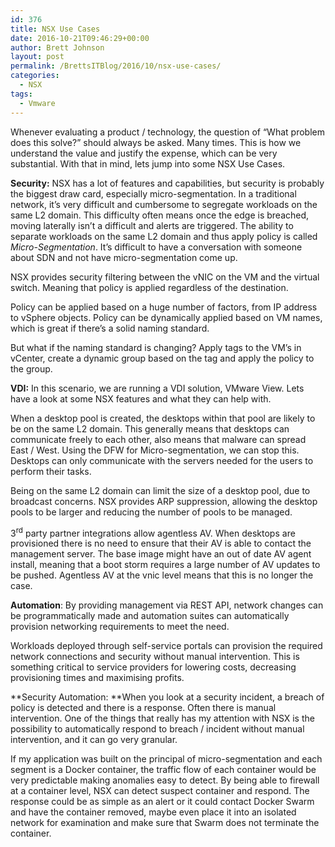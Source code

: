 ```yaml
---
id: 376
title: NSX Use Cases
date: 2016-10-21T09:46:29+00:00
author: Brett Johnson
layout: post
permalink: /BrettsITBlog/2016/10/nsx-use-cases/
categories:
  - NSX
tags:
  - Vmware
---
```

Whenever evaluating a product / technology, the question of &#8220;What problem does this solve?&#8221; should always be asked. Many times. This is how we understand the value and justify the expense, which can be very substantial. With that in mind, lets jump into some NSX Use Cases.

**Security:** NSX has a lot of features and capabilities, but security is probably the biggest draw card, especially micro-segmentation. In a traditional network, it’s very difficult and cumbersome to segregate workloads on the same L2 domain. This difficulty often means once the edge is breached, moving laterally isn’t a difficult and alerts are triggered. The ability to separate workloads on the same L2 domain and thus apply policy is called _Micro-Segmentation_. It’s difficult to have a conversation with someone about SDN and not have micro-segmentation come up.

NSX provides security filtering between the vNIC on the VM and the virtual switch. Meaning that policy is applied regardless of the destination.

Policy can be applied based on a huge number of factors, from IP address to vSphere objects. Policy can be dynamically applied based on VM names, which is great if there’s a solid naming standard.

But what if the naming standard is changing? Apply tags to the VM’s in vCenter, create a dynamic group based on the tag and apply the policy to the group.

**VDI:** In this scenario, we are running a VDI solution, VMware View. Lets have a look at some NSX features and what they can help with.

When a desktop pool is created, the desktops within that pool are likely to be on the same L2 domain. This generally means that desktops can communicate freely to each other, also means that malware can spread East / West. Using the DFW for Micro-segmentation, we can stop this. Desktops can only communicate with the servers needed for the users to perform their tasks.

Being on the same L2 domain can limit the size of a desktop pool, due to broadcast concerns. NSX provides ARP suppression, allowing the desktop pools to be larger and reducing the number of pools to be managed.

3<sup>rd</sup> party partner integrations allow agentless AV. When desktops are provisioned there is no need to ensure that their AV is able to contact the management server. The base image might have an out of date AV agent install, meaning that a boot storm requires a large number of AV updates to be pushed. Agentless AV at the vnic level means that this is no longer the case.

**Automation**: By providing management via REST API, network changes can be programmatically made and automation suites can automatically provision networking requirements to meet the need.

Workloads deployed through self-service portals can provision the required network connections and security without manual intervention. This is something critical to service providers for lowering costs, decreasing provisioning times and maximising profits.

**Security Automation: **When you look at a security incident, a breach of policy is detected and there is a response. Often there is manual intervention. One of the things that really has my attention with NSX is the possibility to automatically respond to breach / incident without manual intervention, and it can go very granular.

If my application was built on the principal of micro-segmentation and each segment is a Docker container, the traffic flow of each container would be very predictable making anomalies easy to detect. By being able to firewall at a container level, NSX can detect suspect container and respond. The response could be as simple as an alert or it could contact Docker Swarm and have the container removed, maybe even place it into an isolated network for examination and make sure that Swarm does not terminate the container.

&nbsp;